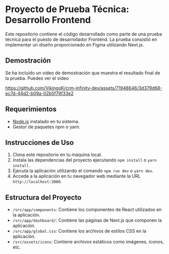 # Proyecto de Prueba Técnica: Desarrollo Frontend

Este repositorio contiene el código desarrollado como parte de una prueba técnica para el puesto de desarrollador Frontend. La prueba consistió en implementar un diseño proporcionado en Figma utilizando Next.js.

## Demostración

Se ha incluido un video de demostración que muestra el resultado final de la prueba. Puedes ver el video 



https://github.com/VikingoK/crm-infinity-dev/assets/71948646/3d379d68-ec7d-44d2-b09a-02b5f79f33e2



## Requerimientos

- [Node.js](https://nodejs.org/) instalado en tu sistema.
- Gestor de paquetes npm o yarn.

## Instrucciones de Uso

1. Clona este repositorio en tu máquina local.
2. Instala las dependencias del proyecto ejecutando `npm install` o `yarn install`.
3. Ejecuta la aplicación utilizando el comando `npm run dev` o `yarn dev`.
4. Accede a la aplicación en tu navegador web mediante la URL `http://localhost:3000`.

## Estructura del Proyecto

- `/src/app/components`: Contiene los componentes de React utilizados en la aplicación.
- `/src/app/dashboard/`: Contiene las páginas de Next.js que componen la aplicación.
- `/src/app/global.css`: Contiene los archivos de estilos CSS en la aplicación.
- `/src/assets/icons`: Contiene archivos estáticos como imágenes, íconos, etc.
